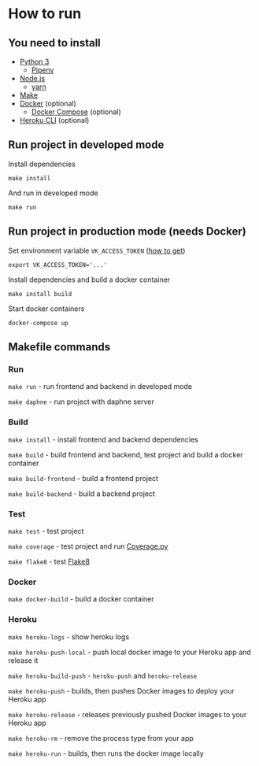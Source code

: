 How to run
==========

## You need to install

- [Python 3](https://www.python.org/)
    - [Pipenv](https://pipenv.readthedocs.io/en/latest/)
- [Node.js](https://nodejs.org/en/)
    - [yarn](https://yarnpkg.com/)
- [Make](http://www.man7.org/linux/man-pages/man1/make.1.html)
- [Docker](https://www.docker.com/) (optional)
    - [Docker Compose](https://docs.docker.com/compose/) (optional)
- [Heroku CLI](https://devcenter.heroku.com/articles/heroku-cli) (optional)

## Run project in developed mode

Install dependencies

```
make install
```

And run in developed mode

```
make run
```

## Run project in production mode (needs Docker)

Set environment variable `VK_ACCESS_TOKEN` ([how to get](get_vk_access_token.md))

```
export VK_ACCESS_TOKEN='...'
```

Install dependencies and build a docker container

```
make install build
```

Start docker containers

```
docker-compose up
```

## Makefile commands

### Run

`make run` - run frontend and backend in developed mode

`make daphne` - run project with daphne server

### Build

`make install` - install frontend and backend dependencies

`make build` - build frontend and backend, test project and build a docker container

`make build-frontend` - build a frontend project

`make build-backend` - build a backend project

### Test

`make test` - test project

`make coverage` - test project and run [Coverage.py]((https://coverage.readthedocs.io/))

`make flake8` - test [Flake8](https://flake8.pycqa.org/en/latest/)

### Docker

`make docker-build` - build a docker container

### Heroku

`make heroku-logs` - show heroku logs

`make heroku-push-local` - push local docker image to your Heroku app and release it

`make heroku-build-push` - `heroku-push` and `heroku-release`

`make heroku-push` - builds, then pushes Docker images to deploy your Heroku app

`make heroku-release` - releases previously pushed Docker images to your Heroku app

`make heroku-rm` - remove the process type from your app

`make heroku-run` - builds, then runs the docker image locally
